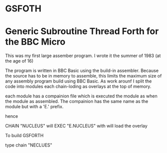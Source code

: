 # GSFOTH
Generic Subroutine Thread Forth for the BBC Micro
=================================================

This was my first large assember program. I wrote it the summer of 1983 (at the age of 16)

The program is written in BBC Basic using the build-in assembler. Because the source has to be in memory to assemble, this limits the maximum size of any assembly program build using BBC Basic. As work arounf I split the code into modules each chain-loding as overlays at the top of memory.

each module has a compainion file which is executed the module as when the module as assembled. The compainion has the same name as the module but with a 'E.' prefix.

hence 

CHAIN "NUCLEUS"
will EXEC "E.NUCLEUS"
with will load the overlay 





To build GSFORTH

type
chain "NECLUES"




